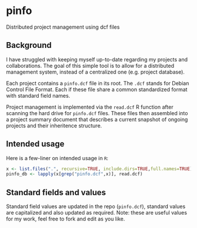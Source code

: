 pinfo
=====

Distributed project management using dcf files


Background
----------

I have struggled with keeping myself up-to-date regarding my projects and collaborations.
The goal of this simple tool is to allow for a distributed management system, instead of
a centralized one (e.g. project database).

Each project contains a `pinfo.dcf` file in its root. The `.dcf` stands for Debian Control File Format.
Each if these file share a common standardized format with standard field names.

Project management is implemented via the `read.dcf` R function after scanning the
hard drive for `pinfo.dcf` files. These files then assembled into a project summary document
that describes a current snapshot of ongoing projects and their inheritence structure.

Intended usage
--------------

Here is a few-liner on intended usage in `R`:

````R
x <- list.files(".", recursive=TRUE, include.dirs=TRUE,full.names=TRUE)
pinfo_db <- lapply(x[grep("pinfo.dcf",x)], read.dcf)
````

Standard fields and values
--------------------------

Standard field values are updated in the repo (`pinfo.dcf`), standard values are capitalized and also updated as required. Note: these are useful values for my work, feel free to fork and edit as you like.
